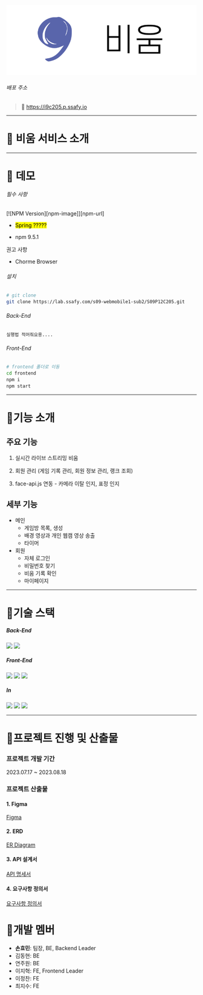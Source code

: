 ![스크린샷 2023-08-19 152257.png](README-assets/c8289444305335adbf43f2cf5c6faf4e81eb45ce.png)

###### 배포 주소

> 📌 https://i9c205.p.ssafy.io

---

# 📌 비움 서비스 소개

---

# 📌 데모

###### 필수 사항

[![NPM Version][npm-image]][npm-url]

- <mark>Spring ?????</mark>

- npm 9.5.1

권고 사항

- Chorme Browser

###### 설치

```bash
# git clone
git clone https://lab.ssafy.com/s09-webmobile1-sub2/S09P12C205.git
```

###### Back-End

```
실행법 적어줘요용....
```

###### Front-End

```bash
# frontend 폴더로 이동
cd frontend
npm i  
npm start
```

---

# 📌기능 소개

## 주요 기능

1. 실시간 라이브 스트리밍 비움

2. 회원 관리 (게임 기록 관리, 회원 정보 관리, 랭크 조회)

3. face-api.js 연동 - 카메라 이탈 인지, 표정 인지

## 세부 기능

- 메인
  - 게임방 목록, 생성
  - 배경 영상과 개인 웹캠 영상 송출
  - 타이머
- 회원
  - 자체 로그인
  - 비밀번호 찾기
  - 비움 기록 확인
  - 마이페이지

---

# 📌기술 스택

##### Back-End

<div>
<img src="https://img.shields.io/badge/spring-6DB33F?style=for-the-badge&logo=spring&logoColor=white"> 
<img src="https://img.shields.io/badge/redis-DC382D?style=for-the-badge&logo=redis&logoColor=white">
</div>

##### Front-End

<div>
<img src="https://img.shields.io/badge/react-61DAFB?style=for-the-badge&logo=react&logoColor=white"> 
<img src="https://img.shields.io/badge/css-1572B6?style=for-the-badge&logo=css3&logoColor=white"> 
<img src="https://img.shields.io/badge/Redux-764ABC?style=for-the-badge&logo=Redux&logoColor=white"> 
</div>

##### In

<div>
<img src="https://img.shields.io/badge/jira-0052CC?style=for-the-badge&logo=jira&logoColor=white"> 
<img src="https://img.shields.io/badge/gitlab-FC6D26?style=for-the-badge&logo=gitlab&logoColor=white"> 
<img src="https://img.shields.io/badge/amazonec2-FF9900?style=for-the-badge&logo=amazonec2&logoColor=white"> 
</div>

---

# 📌프로젝트 진행 및 산출물

### 프로젝트 개발 기간

2023.07.17 ~ 2023.08.18

### 프로젝트 산출물

#### 1. Figma

[Figma](https://www.figma.com/file/0xwiJEVbPtZn1yo7yaQfn7/%EB%B9%84%CB%90%EC%9B%80?type=design&node-id=0-1&mode=design&t=q3l7gFRnTTfb5mJC-0)

#### 2. ERD

[ER Diagram](https://www.erdcloud.com/d/frF6qL8QF29gzuymg)

#### 3. API 설계서

[API 명세서](https://www.notion.so/API-URL-aecc36ea3f3d4a48a830f0fe8a689d4a?pvs=21)

#### 4. 요구사항 정의서

[요구사항 정의서](https://docs.google.com/spreadsheets/d/1NY0yTh26FWAF4gvOKL72EtD5HL4vhLlK1UJVjDhHlrQ/edit#gid=283207649)

# 📌개발 멤버

- **손효민**: 팀장, BE, Backend Leader
- 김동현: BE
- 연주원: BE
- 이지혁: FE, Frontend Leader
- 이정찬: FE
- 최지수: FE
